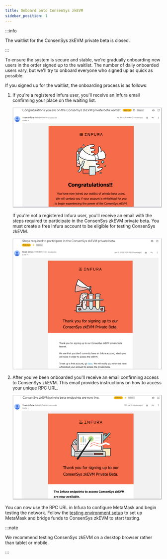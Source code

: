 ```yaml
---
title: Onboard onto ConsenSys zkEVM
sidebar_position: 1
---
```


:::info

The waitlist for the ConsenSys zkEVM private beta is closed.

:::

To ensure the system is secure and stable, we're gradually onboarding new users in the order signed up to the waitlist. The number of daily onboarded users vary, but we'll try to onboard everyone who signed up as quick as possible.

If you signed up for the waitlist, the onboarding process is as follows:

1. If you're a registered Infura user, you'll receive an Infura email confirming your place on the waiting list.

   ![Waitlist confirmation email](../assets/waitlist_confirm.png)

   If you're not a registered Infura user, you'll receive an email with the steps required to participate in the ConsenSys zkEVM private beta. You must create a free Infura account to be eligible for testing ConsenSys zkEVM.

   ![Steps required email](../assets/steps_required.png)

1. After you've been onboarded you'll receive an email confirming access to ConsenSys zkEVM. This email provides instructions on how to access your unique RPC URL.

   ![Confirmation email](../assets/confirmation.png)

You can now use the RPC URL in Infura to configure MetaMask and begin testing the network. Follow the [testing environment setup](https://goerli.zkevm.consensys.net/) to set up MetaMask and bridge funds to ConsenSys zkEVM to start testing.

:::note

We recommend testing ConsenSys zkEVM on a desktop browser rather than tablet or mobile.

:::
